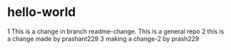 # hello-world
1
This is a change in branch  readme-change.
This is a general repo
2
this is a change made by prashant229
3
making a change-2 by prash229

